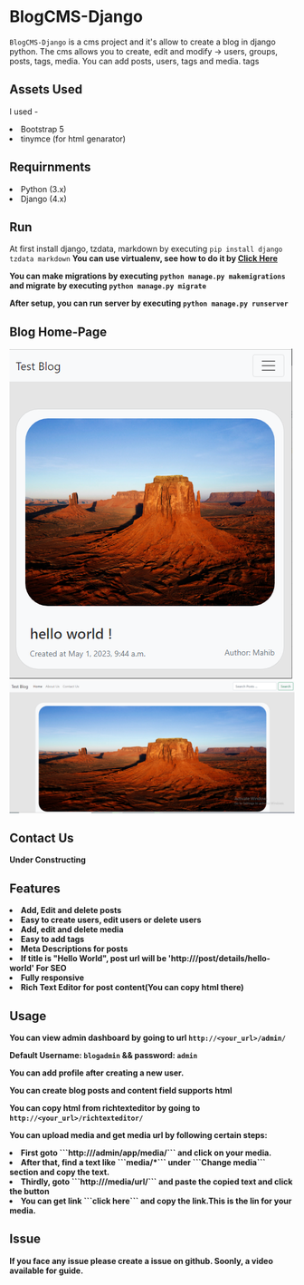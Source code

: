 # BlogCMS-Django
`BlogCMS-Django` is a cms project and  it's allow to create a blog in django python. The cms allows you to create, edit and modify -> users, groups, posts, tags, media. You can add posts, users, tags and media. tags

## Assets Used
I used -
<li>Bootstrap 5</li>
<li>tinymce (for html genarator)</li>

## Requirnments
<li> Python (3.x) </li>
<li> Django (4.x) </li>

## Run
At first install django, tzdata, markdown by executing ```pip install django tzdata markdown```
<b>You can use virtualenv, see how to do it by <a href="https://www.geeksforgeeks.org/python-virtual-environment/" target="_blank">Click Here</a>

You can make migrations by executing ```python manage.py makemigrations``` and migrate by executing ```python manage.py migrate```

After setup, you can run server by executing ```python manage.py runserver```

## Blog Home-Page
<img src="prev/1.PNG"/>
<img src="prev/2.PNG"/>

## Contact Us
Under Constructing

## Features
<li>Add, Edit and delete posts</li>
<li>Easy to create users, edit users or delete users</li>
<li>Add, edit and delete media</li>
<li>Easy to add tags</li>
<li>Meta Descriptions for posts</li>
<li>If title is "Hello World", post url will be 'http://<your_url>/post/details/hello-world' For SEO</li>
<li>Fully responsive</li>
<li>Rich Text Editor for post content(You can copy html there)</li>



## Usage

You can view admin dashboard by going to url ```http://<your_url>/admin/```

Default Username: ```blogadmin``` && password: ```admin```

You can add profile after creating a new user.

You can create blog posts and content field supports html

You can copy html from richtexteditor by going to ```http://<your_url>/richtexteditor/```

You can upload media and get media url by following certain steps:

<li>First goto ```http://<your_url>/admin/app/media/``` and click on your media.</li>
<li> After that, find a text like ```media/*``` under ```Change media``` section and copy the text.</li>
<li>Thirdly, goto ```http://<your_url>/media/url/``` and paste the copied text and click the button</li>
<li>You can get link ```click here``` and copy the link.This is the lin for your media.</li>

## Issue
If you face any issue please create a issue on github. Soonly, a video available for guide.
